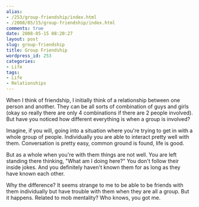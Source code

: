 ```yaml
---
alias:
- /253/group-friendship/index.html
- /2008/05/15/group-friendship/index.html
comments: true
date: 2008-05-15 08:20:27
layout: post
slug: group-friendship
title: Group Friendship
wordpress_id: 253
categories:
- Life
tags:
- Life
- Relationships
---
```


When I think of friendship, I initially think of a relationship between one person and another.  They can be all sorts of combination of guys and girls (okay so really there are only 4 combinations if there are 2 people involved).  But have you noticed how different everything is when a group is involved?

Imagine, if you will, going into a situation where you're trying to get in with a whole group of people.  Individually you are able to interact pretty well with them.  Conversation is pretty easy, common ground is found, life is good.  

But as a whole when you're with them things are not well.  You are left standing there thinking, "What am I doing here?"  You don't follow their inside jokes.  And you definitely haven't known them for as long as they have known each other.

Why the difference?  It seems strange to me to be able to be friends with them individually but have trouble with them when they are all a group.  But it happens.  Related to mob mentality?  Who knows, you got me.
